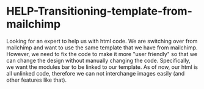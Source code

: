 # HELP-Transitioning-template-from-mailchimp
Looking for an expert to help us with html code. We are switching over from mailchimp and want to use the same template that we have from mailchimp. However, we need to fix the code to make it more "user friendly" so that we can change the design without manually changing the code. Specifically, we want the modules bar to be linked to our template. As of now, our html is all unlinked code, therefore we can not interchange images easily (and other features like that).
